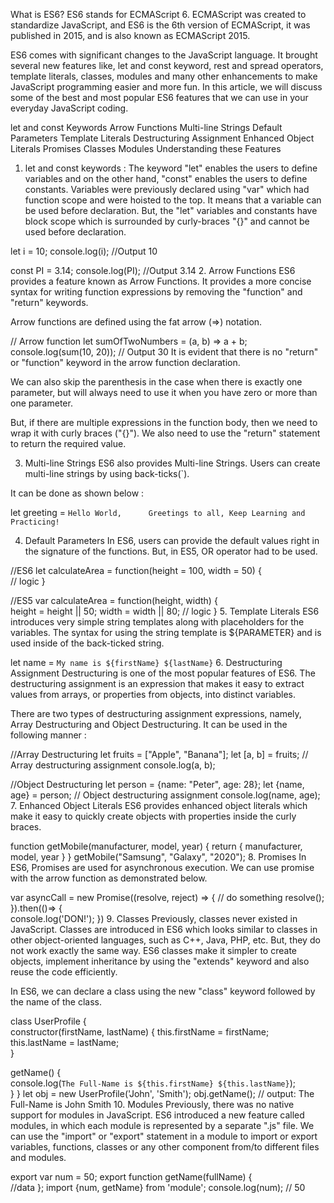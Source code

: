 What is ES6? ES6 stands for ECMAScript 6. ECMAScript was created to standardize JavaScript, and ES6 is the 6th version of ECMAScript, it was published in 2015, and is also known as ECMAScript 2015.

ES6 comes with significant changes to the JavaScript language. It brought several new features like, let and const keyword, rest and spread operators, template literals, classes, modules and many other enhancements to make JavaScript programming easier and more fun. In this article, we will discuss some of the best and most popular ES6 features that we can use in your everyday JavaScript coding.

let and const Keywords
Arrow Functions
Multi-line Strings
Default Parameters
Template Literals
Destructuring Assignment
Enhanced Object Literals
Promises
Classes
Modules
Understanding these Features
1. let and const keywords :
The keyword "let" enables the users to define variables and on the other hand, "const" enables the users to define constants. Variables were previously declared using "var" which had function scope and were hoisted to the top. It means that a variable can be used before declaration. But, the "let" variables and constants have block scope which is surrounded by curly-braces "{}" and cannot be used before declaration.

let i = 10;
console.log(i);   //Output 10

const PI = 3.14;
console.log(PI);  //Output 3.14
2. Arrow Functions
ES6 provides a feature known as Arrow Functions. It provides a more concise syntax for writing function expressions by removing the "function" and "return" keywords.

Arrow functions are defined using the fat arrow (=>) notation.

// Arrow function
let sumOfTwoNumbers = (a, b) => a + b;
console.log(sum(10, 20)); // Output 30
It is evident that there is no "return" or "function" keyword in the arrow function declaration.

We can also skip the parenthesis in the case when there is exactly one parameter, but will always need to use it when you have zero or more than one parameter.

But, if there are multiple expressions in the function body, then we need to wrap it with curly braces ("{}"). We also need to use the "return" statement to return the required value.

3. Multi-line Strings
ES6 also provides Multi-line Strings. Users can create multi-line strings by using back-ticks(`).

It can be done as shown below :

let greeting = `Hello World,     
                Greetings to all,
                Keep Learning and Practicing!`
                
4. Default Parameters
In ES6, users can provide the default values right in the signature of the functions. But, in ES5, OR operator had to be used.

//ES6
let calculateArea = function(height = 100, width = 50) {  
    // logic
}

//ES5
var calculateArea = function(height, width) {  
   height =  height || 50;
   width = width || 80;
   // logic
}
5. Template Literals
ES6 introduces very simple string templates along with placeholders for the variables. The syntax for using the string template is ${PARAMETER} and is used inside of the back-ticked string.

let name = `My name is ${firstName} ${lastName}`
6. Destructuring Assignment
Destructuring is one of the most popular features of ES6. The destructuring assignment is an expression that makes it easy to extract values from arrays, or properties from objects, into distinct variables.

There are two types of destructuring assignment expressions, namely, Array Destructuring and Object Destructuring. It can be used in the following manner :

//Array Destructuring
let fruits = ["Apple", "Banana"];
let [a, b] = fruits; // Array destructuring assignment
console.log(a, b);

//Object Destructuring
let person = {name: "Peter", age: 28};
let {name, age} = person; // Object destructuring assignment
console.log(name, age);
7. Enhanced Object Literals
ES6 provides enhanced object literals which make it easy to quickly create objects with properties inside the curly braces.

function getMobile(manufacturer, model, year) {
   return {
      manufacturer,
      model,
      year
   }
}
getMobile("Samsung", "Galaxy", "2020");
8. Promises
In ES6, Promises are used for asynchronous execution. We can use promise with the arrow function as demonstrated below.

var asyncCall =  new Promise((resolve, reject) => {
   // do something
   resolve();
}).then(()=> {   
   console.log('DON!');
})
9. Classes
Previously, classes never existed in JavaScript. Classes are introduced in ES6 which looks similar to classes in other object-oriented languages, such as C++, Java, PHP, etc. But, they do not work exactly the same way. ES6 classes make it simpler to create objects, implement inheritance by using the "extends" keyword and also reuse the code efficiently.

In ES6, we can declare a class using the new "class" keyword followed by the name of the class.

class UserProfile {   
   constructor(firstName, lastName) { 
      this.firstName = firstName;
      this.lastName = lastName;     
   }  
    
   getName() {       
     console.log(`The Full-Name is ${this.firstName} ${this.lastName}`);    
   } 
}
let obj = new UserProfile('John', 'Smith');
obj.getName(); // output: The Full-Name is John Smith
10. Modules
Previously, there was no native support for modules in JavaScript. ES6 introduced a new feature called modules, in which each module is represented by a separate ".js" file. We can use the "import" or "export" statement in a module to import or export variables, functions, classes or any other component from/to different files and modules.

export var num = 50; 
export function getName(fullName) {   
   //data
};
import {num, getName} from 'module';
console.log(num); // 50
